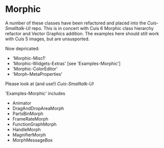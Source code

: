 # Morphic

A number of these classes have been refactored and placed into the _Cuis-Smalltalk-UI_ repo.  This is in concert with Cuis 6 Morphic class hierarchy refactor and Vector Graphics addition.  The examples here should still work with Cuis 5 images, but are unsusported.

Now depricated:
- 'Morphic-Misc1' 
- 'Morphic-Widgets-Extras'  [see 'Examples-Morphic']
- 'Morphic-ColorEditor'
- 'Morph-MetaProperties'

Please look at (and use!) _Cuis-Smalltalk-UI_

'Examples-Morphic' includes
-  Animator
-  DragAndDropAreaMorph
-    PartsBinMorph
-  FrameRateMorph
-  FunctionGraphMorph
-  HandleMorph
-  MagnifierMorph
-  MorphMessageBox

